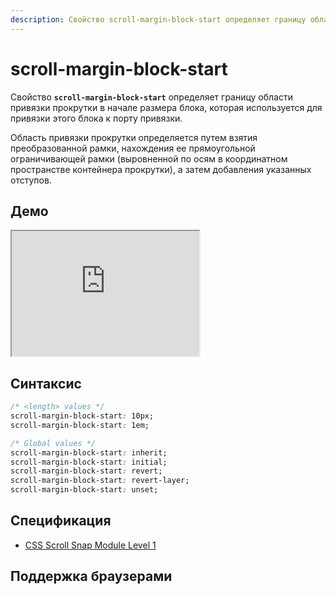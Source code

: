 ```yaml
---
description: Свойство scroll-margin-block-start определяет границу области привязки прокрутки в начале размера блока, которая используется для привязки этого блока к порту привязки
---
```


# scroll-margin-block-start

Свойство **`scroll-margin-block-start`** определяет границу области привязки прокрутки в начале размера блока, которая используется для привязки этого блока к порту привязки.

Область привязки прокрутки определяется путем взятия преобразованной рамки, нахождения ее прямоугольной ограничивающей рамки (выровненной по осям в координатном пространстве контейнера прокрутки), а затем добавления указанных отступов.

## Демо

<iframe class="interactive is-default-height" height="200" src="https://interactive-examples.mdn.mozilla.net/pages/css/scroll-margin-block-start.html" title="MDN Web Docs Interactive Example" loading="lazy" data-readystate="complete"></iframe>

## Синтаксис

```css
/* <length> values */
scroll-margin-block-start: 10px;
scroll-margin-block-start: 1em;

/* Global values */
scroll-margin-block-start: inherit;
scroll-margin-block-start: initial;
scroll-margin-block-start: revert;
scroll-margin-block-start: revert-layer;
scroll-margin-block-start: unset;
```

## Спецификация

- [CSS Scroll Snap Module Level 1](https://w3c.github.io/csswg-drafts/css-scroll-snap/#margin-longhands-logical)

## Поддержка браузерами

<p class="ciu_embed" data-feature="mdn-css__properties__scroll-margin-block-start" data-periods="future_1,current,past_1,past_2" data-accessible-colours="false"></p>
